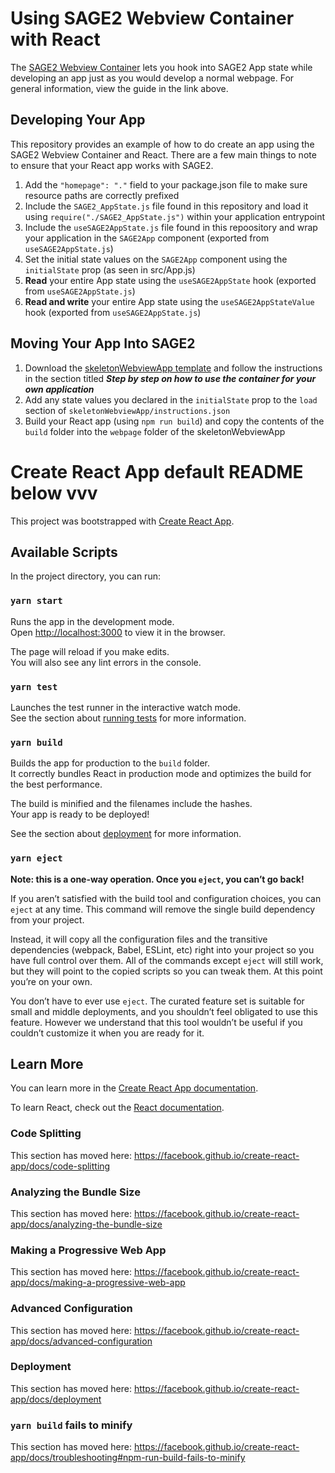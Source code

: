 # Using SAGE2 Webview Container with React

The [SAGE2 Webview Container](https://bitbucket.org/sage2/sage2/wiki/SAGE2%20Webview%20Container) lets you hook into SAGE2 App state while developing an app just as you would develop a normal webpage. For general information, view the guide in the link above.

## Developing Your App

This repository provides an example of how to do create an app using the SAGE2 Webview Container and React. There are a few main things to note to ensure that your React app works with SAGE2.

1. Add the `"homepage": "."` field to your package.json file to make sure resource paths are correctly prefixed
2. Include the `SAGE2_AppState.js` file found in this repository and load it using `require("./SAGE2_AppState.js")` within your application entrypoint
3. Include the `useSAGE2AppState.js` file found in this repoository and wrap your application in the `SAGE2App` component (exported from `useSAGE2AppState.js`)
4. Set the initial state values on the `SAGE2App` component using the `initialState` prop (as seen in src/App.js)
5. **Read** your entire App state using the `useSAGE2AppState` hook (exported from `useSAGE2AppState.js`)
6. **Read and write** your entire App state using the `useSAGE2AppStateValue` hook (exported from `useSAGE2AppState.js`)

## Moving Your App Into SAGE2

1. Download the [skeletonWebviewApp template](https://bitbucket.org/sage2/sage2_apps/src/master/javascript/skeletonWebviewApp/) and follow the instructions in the section titled **_Step by step on how to use the container for your own application_**
2. Add any state values you declared in the `initialState` prop to the `load` section of `skeletonWebviewApp/instructions.json`
3. Build your React app (using `npm run build`) and copy the contents of the `build` folder into the `webpage` folder of the skeletonWebviewApp

# Create React App default README below vvv

This project was bootstrapped with [Create React App](https://github.com/facebook/create-react-app).

## Available Scripts

In the project directory, you can run:

### `yarn start`

Runs the app in the development mode.<br />
Open [http://localhost:3000](http://localhost:3000) to view it in the browser.

The page will reload if you make edits.<br />
You will also see any lint errors in the console.

### `yarn test`

Launches the test runner in the interactive watch mode.<br />
See the section about [running tests](https://facebook.github.io/create-react-app/docs/running-tests) for more information.

### `yarn build`

Builds the app for production to the `build` folder.<br />
It correctly bundles React in production mode and optimizes the build for the best performance.

The build is minified and the filenames include the hashes.<br />
Your app is ready to be deployed!

See the section about [deployment](https://facebook.github.io/create-react-app/docs/deployment) for more information.

### `yarn eject`

**Note: this is a one-way operation. Once you `eject`, you can’t go back!**

If you aren’t satisfied with the build tool and configuration choices, you can `eject` at any time. This command will remove the single build dependency from your project.

Instead, it will copy all the configuration files and the transitive dependencies (webpack, Babel, ESLint, etc) right into your project so you have full control over them. All of the commands except `eject` will still work, but they will point to the copied scripts so you can tweak them. At this point you’re on your own.

You don’t have to ever use `eject`. The curated feature set is suitable for small and middle deployments, and you shouldn’t feel obligated to use this feature. However we understand that this tool wouldn’t be useful if you couldn’t customize it when you are ready for it.

## Learn More

You can learn more in the [Create React App documentation](https://facebook.github.io/create-react-app/docs/getting-started).

To learn React, check out the [React documentation](https://reactjs.org/).

### Code Splitting

This section has moved here: https://facebook.github.io/create-react-app/docs/code-splitting

### Analyzing the Bundle Size

This section has moved here: https://facebook.github.io/create-react-app/docs/analyzing-the-bundle-size

### Making a Progressive Web App

This section has moved here: https://facebook.github.io/create-react-app/docs/making-a-progressive-web-app

### Advanced Configuration

This section has moved here: https://facebook.github.io/create-react-app/docs/advanced-configuration

### Deployment

This section has moved here: https://facebook.github.io/create-react-app/docs/deployment

### `yarn build` fails to minify

This section has moved here: https://facebook.github.io/create-react-app/docs/troubleshooting#npm-run-build-fails-to-minify
